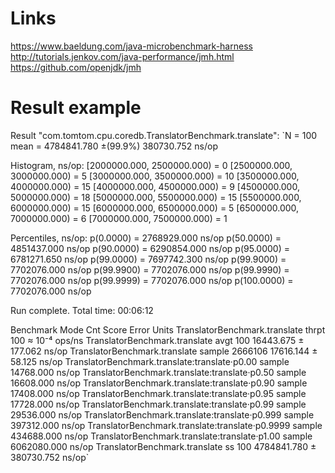 # Links

https://www.baeldung.com/java-microbenchmark-harness
http://tutorials.jenkov.com/java-performance/jmh.html
https://github.com/openjdk/jmh


# Result example

Result "com.tomtom.cpu.coredb.TranslatorBenchmark.translate":
  `N = 100
  mean = 4784841.780 ±(99.9%) 380730.752 ns/op

  Histogram, ns/op:
    [2000000.000, 2500000.000) = 0
    [2500000.000, 3000000.000) = 5
    [3000000.000, 3500000.000) = 10
    [3500000.000, 4000000.000) = 15
    [4000000.000, 4500000.000) = 9
    [4500000.000, 5000000.000) = 18
    [5000000.000, 5500000.000) = 15
    [5500000.000, 6000000.000) = 15
    [6000000.000, 6500000.000) = 5
    [6500000.000, 7000000.000) = 6
    [7000000.000, 7500000.000) = 1

  Percentiles, ns/op:
      p(0.0000) = 2768929.000 ns/op
     p(50.0000) = 4851437.000 ns/op
     p(90.0000) = 6290854.000 ns/op
     p(95.0000) = 6781271.650 ns/op
     p(99.0000) = 7697742.300 ns/op
     p(99.9000) = 7702076.000 ns/op
     p(99.9900) = 7702076.000 ns/op
     p(99.9990) = 7702076.000 ns/op
     p(99.9999) = 7702076.000 ns/op
    p(100.0000) = 7702076.000 ns/op


Run complete. Total time: 00:06:12

Benchmark                                          Mode      Cnt        Score        Error   Units
TranslatorBenchmark.translate                     thrpt      100       ≈ 10⁻⁴               ops/ns
TranslatorBenchmark.translate                      avgt      100    16443.675 ±    177.062   ns/op
TranslatorBenchmark.translate                    sample  2666106    17616.144 ±     58.125   ns/op
TranslatorBenchmark.translate:translate·p0.00    sample             14768.000                ns/op
TranslatorBenchmark.translate:translate·p0.50    sample             16608.000                ns/op
TranslatorBenchmark.translate:translate·p0.90    sample             17408.000                ns/op
TranslatorBenchmark.translate:translate·p0.95    sample             17728.000                ns/op
TranslatorBenchmark.translate:translate·p0.99    sample             29536.000                ns/op
TranslatorBenchmark.translate:translate·p0.999   sample            397312.000                ns/op
TranslatorBenchmark.translate:translate·p0.9999  sample            434688.000                ns/op
TranslatorBenchmark.translate:translate·p1.00    sample           6062080.000                ns/op
TranslatorBenchmark.translate                        ss      100  4784841.780 ± 380730.752   ns/op`
